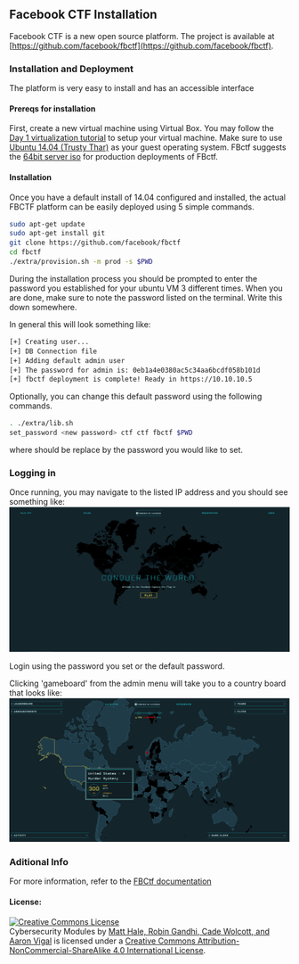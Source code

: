 ## Facebook CTF Installation

Facebook CTF is a new open source platform. The project is available at [https://github.com/facebook/fbctf](https://github.com/facebook/fbctf).

### Installation and Deployment

The platform is very easy to install and has an accessible interface

#### Prereqs for installation

First, create a new virtual machine using Virtual Box. You may follow the [Day 1 virtualization tutorial](../day1/virtualization-primer.md) to setup your virtual machine. Make sure to use [Ubuntu 14.04 (Trusty Thar)](http://releases.ubuntu.com/14.04/) as your guest operating system. FBctf suggests the [64bit server iso](http://releases.ubuntu.com/14.04/ubuntu-14.04.4-server-amd64.iso) for production deployments of FBctf.

#### Installation 
Once you have a default install of 14.04 configured and installed, the actual FBCTF platform can be easily deployed using 5 simple commands.

```bash
sudo apt-get update
sudo apt-get install git
git clone https://github.com/facebook/fbctf
cd fbctf
./extra/provision.sh -m prod -s $PWD
```

During the installation process you should be prompted to enter the password you established for your ubuntu VM 3 different times. When you are done, make sure to note the password listed on the terminal. Write this down somewhere.

In general this will look something like:

```bash
[+] Creating user...
[+] DB Connection file
[+] Adding default admin user
[+] The password for admin is: 0eb1a4e0380ac5c34aa6bcdf058b101d
[+] fbctf deployment is complete! Ready in https://10.10.10.5
```

Optionally, you can change this default password using the following commands.

```bash
. ./extra/lib.sh
set_password <new password> ctf ctf fbctf $PWD
```

where <new password> should be replace by the password you would like to set.

### Logging in

Once running, you may navigate to the listed IP address and you should see something like:
![login](./img/welcome.png)

Login using the password you set or the default password.

Clicking 'gameboard' from the admin menu will take you to a country board that looks like:
![login](./img/gameboard.png)

### Aditional Info
For more information, refer to the [FBCtf documentation](https://github.com/facebook/fbctf)

#### License:
<a rel="license" href="http://creativecommons.org/licenses/by-nc-sa/4.0/"><img alt="Creative Commons License" style="border-width:0" src="https://i.creativecommons.org/l/by-nc-sa/4.0/88x31.png" /></a><br /><span xmlns:dct="http://purl.org/dc/terms/" property="dct:title">Cybersecurity Modules</span> by <a xmlns:cc="http://creativecommons.org/ns#" href="http://faculty.ist.unomaha.edu/rgandhi/" property="cc:attributionName" rel="cc:attributionURL"> Matt Hale, Robin Gandhi, Cade Wolcott, and Aaron Vigal</a> is licensed under a <a rel="license" href="http://creativecommons.org/licenses/by-nc-sa/4.0/">Creative Commons Attribution-NonCommercial-ShareAlike 4.0 International License</a>.